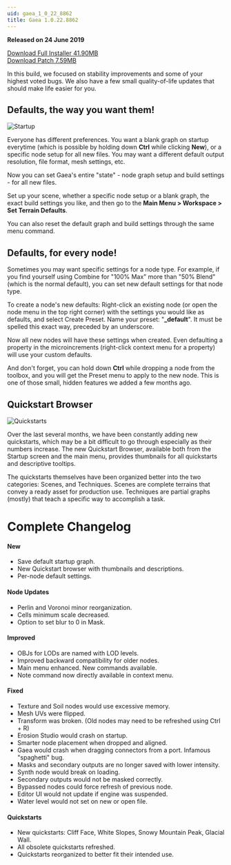 ```yaml
---
uid: gaea_1_0_22_8862
title: Gaea 1.0.22.8862
---
```



**Released on 24 June 2019**

<a href="http://viridian.quadspinner.com/gaea/Gaea-1.0.22.exe">Download Full Installer 41.90MB</a> <br>
<a href="http://viridian.quadspinner.com/gaea/Gaea-1.0.22P.exe">Download Patch 7.59MB</a> <br>


<div class="release-note">

In this build, we focused on stability improvements and some of your highest voted bugs. We also have a few small quality-of-life updates that should make life easier for you.

## Defaults, the way you want them!

![Startup](http://cdn.quadspinner.com/gaea/changelog/1_0_22/startup-file.png)

Everyone has different preferences. You want a blank graph on startup everytime (which is possible by holding down **Ctrl** while clicking **New**), or a specific node setup for all new files. You may want a different default output resolution, file format, mesh settings, etc.

Now you can set Gaea's entire "state" - node graph setup and build settings - for all new files.

Set up your scene, whether a specific node setup or a blank graph, the exact build settings you like, and then go to the **Main Menu > Workspace > Set Terrain Defaults**.

You can also reset the default graph and build settings through the same menu command.

## Defaults, for every node!

Sometimes you may want specific settings for a node type. For example, if you find yourself using Combine for "100% Max" more than "50% Blend" (which is the normal default), you can set new default settings for that node type.

To create a node's new defaults: Right-click an existing node (or open the node menu in the top right corner) with the settings you would like as defaults, and select Create Preset. Name your preset: "**_default**". It must be spelled this exact way, preceded by an underscore.

Now all new nodes will have these settings when created. Even defaulting a property in the microincrements (right-click context menu for a property) will use your custom defaults.

And don't forget, you can hold down **Ctrl** while dropping a node from the toolbox, and you will get the Preset menu to apply to the new node. This is one of those small, hidden features we added a few months ago.

## Quickstart Browser

![Quickstarts](http://cdn.quadspinner.com/gaea/changelog/1_0_22/quickstart-browser.jpg)

Over the last several months, we have been constantly adding new quickstarts, which may be a bit difficult to go through especially as their numbers increase. The new Quickstart Browser, available both from the Startup screen and the main menu, provides thumbnails for all quickstarts and descriptive tooltips.

The quickstarts themselves have been organized better into the two categories: Scenes, and Techniques. Scenes are complete terrains that convey a ready asset for production use. Techniques are partial graphs (mostly) that teach a specific way to accomplish a task.


# Complete Changelog

#### New
- Save default startup graph.
- New Quickstart browser with thumbnails and descriptions.
- Per-node default settings.

#### Node Updates
- Perlin and Voronoi minor reorganization.
- Cells minimum scale decreased.
- Option to set blur to 0 in Mask.

#### Improved
- OBJs for LODs are named with LOD levels.
- Improved backward compatibility for older nodes.
- Main menu enhanced. New commands available.
- Note command now directly available in context menu.

#### Fixed
- Texture and Soil nodes would use excessive memory.
- Mesh UVs were flipped.
- Transform was broken. (Old nodes may need to be refreshed using Ctrl + R)
- Erosion Studio would crash on startup.
- Smarter node placement when dropped and aligned.
- Gaea would crash when dragging connectors from a port. Infamous "spaghetti" bug.
- Masks and secondary outputs are no longer saved with lower intensity.
- Synth node would break on loading.
- Secondary outputs would not be masked correctly.
- Bypassed nodes could force refresh of previous node.
- Editor UI would not update if engine was suspended.
- Water level would not set on new or open file.

#### Quickstarts
- New quickstarts: Cliff Face, White Slopes, Snowy Mountain Peak, Glacial Wall.
- All obsolete quickstarts refreshed.
- Quickstarts reorganized to better fit their intended use.
</div>
